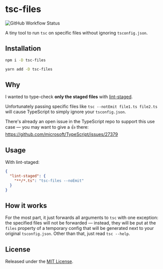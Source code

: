# tsc-files

![GitHub Workflow Status](https://img.shields.io/github/workflow/status/gustavopch/tsc-files/Release?style=flat-square)

A tiny tool to run `tsc` on specific files without ignoring `tsconfig.json`.

## Installation

```sh
npm i -D tsc-files
```

```sh
yarn add -D tsc-files
```

## Why

I wanted to type-check **only the staged files** with [lint-staged](https://github.com/okonet/lint-staged).

Unfortunately passing specific files like `tsc --notEmit file1.ts file2.ts` will cause TypeScript to simply ignore your `tsconfig.json`.

There's already an open issue in the TypeScript repo to support this use case — you may want to give a 👍 there: https://github.com/microsoft/TypeScript/issues/27379

## Usage

With lint-staged:

```json
{
  "lint-staged": {
    "**/*.ts": "tsc-files --noEmit"
  }
}
```

## How it works

For the most part, it just forwards all arguments to `tsc` with one exception: the specified files will not be forwarded — instead, they will be put at the `files` property of a temporary config that will be generated next to your original `tsconfig.json`. Other than that, just read `tsc --help`.

## License

Released under the [MIT License](./LICENSE.md).
